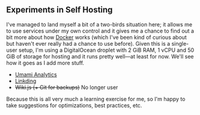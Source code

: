 ## Experiments in Self Hosting

I've managed to land myself a bit of a two-birds situation here; it allows me to use services under my own control and it gives me a chance to find out a bit more about how [Docker](https://www.docker.com) works (which I've been kind of curious about but haven't ever really had a chance to use before). Given this is a single-user setup, I'm using a DigitalOcean droplet with 2 GiB RAM, 1 vCPU and 50 GiB of storage for hosting and it runs pretty well—at least for now. We'll see how it goes as I add more stuff.

* [Umami Analytics](https://umami.is)
* [Linkding](https://github.com/sissbruecker/linkding)
* ~~Wiki.js (+ Git for backups)~~ No longer user

Because this is all very much a learning exercise for me, so I'm happy to take suggestions for optimizations, best practices, etc.
